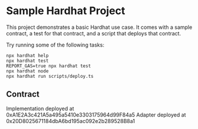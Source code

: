 # Sample Hardhat Project

This project demonstrates a basic Hardhat use case. It comes with a sample contract, a test for that contract, and a script that deploys that contract.

Try running some of the following tasks:

```shell
npx hardhat help
npx hardhat test
REPORT_GAS=true npx hardhat test
npx hardhat node
npx hardhat run scripts/deploy.ts
```

## Contract

Implementation deployed at 0xA1E2A3c421A5a495a5410e3303175964d99F84a5
Adapter deployed at 0x20D8025671184dbA6bd195ac092e2b289528B8a1

